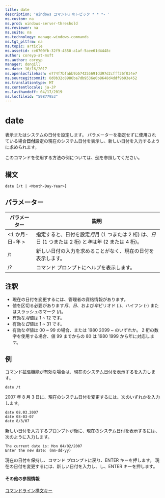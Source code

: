 ```yaml
---
title: date
description: 'Windows コマンド」のトピック * * *- '
ms.custom: na
ms.prod: windows-server-threshold
ms.reviewer: na
ms.suite: na
ms.technology: manage-windows-commands
ms.tgt_pltfrm: na
ms.topic: article
ms.assetid: ce6700fb-32f9-4350-a1af-5aee61d4448c
author: coreyp-at-msft
ms.author: coreyp
manager: dongill
ms.date: 10/16/2017
ms.openlocfilehash: e774f7bfabb9b574255691dd97d2cfff36f034e7
ms.sourcegitcommit: 0d0b32c8986ba7db9536e0b8648d4ddf9b03e452
ms.translationtype: MT
ms.contentlocale: ja-JP
ms.lasthandoff: 04/17/2019
ms.locfileid: "59877953"
---
```

# <a name="date"></a>date



表示またはシステムの日付を設定します。 パラメーターを指定せずに使用されている場合**日付**設定の現在のシステム日付を表示し、新しい日付を入力するように求められます。

このコマンドを使用する方法の例については、[例](#BKMK_examples)を参照してください。

## <a name="syntax"></a>構文

```
date [/t | <Month-Day-Year>]
```

## <a name="parameters"></a>パラメーター

|パラメーター|説明|
|---------|-----------|
|\<1 か月-日-年 >|指定すると、日付を設定*月*月 (1 つまたは 2 桁) は、*日*日 (1 つまたは 2 桁) と*年*は年 (2 または 4 桁)。|
|/t|新しい日付の入力を求めることがなく、現在の日付を表示します。|
|/?|コマンド プロンプトにヘルプを表示します。|

## <a name="remarks"></a>注釈

-   現在の日付を変更するには、管理者の資格情報があります。
-   値を区切る必要があります*月*、*日*、および*年*ピリオド (.)、ハイフン (-) またはスラッシュのマーク (/)。
-   有効な*月*値は 1 ~ 12 です。
-   有効な*日*値は 1 ~ 31 です。
-   有効な*年*値は 00 ~ 99 の場合、または 1980 2099 ~ のいずれか。 2 桁の数字を使用する場合、値 99 までからの 80 は 1980 1999 から年に対応します。

## <a name="BKMK_examples"></a>例

コマンド拡張機能が有効な場合は、現在のシステム日付を表示するを入力します。
```
date /t
```
2007 年 8 月 3 日に、現在のシステム日付を変更するには、次のいずれかを入力します。
```
date 08.03.2007
date 08-03-07
date 8/3/07
```
新しい日付を入力するプロンプトが後に、現在のシステム日付を表示するには、次のように入力します。
```
The current date is: Mon 04/02/2007
Enter the new date: (mm-dd-yy)
```
現在の日付を保持し、コマンド プロンプトに戻り、ENTER キーを押します。 現在の日付を変更するには、新しい日付を入力し、し、ENTER キーを押します。

#### <a name="additional-references"></a>その他の参照情報

[コマンドライン構文キー](command-line-syntax-key.md)
